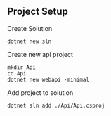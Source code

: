 

## Project Setup

Create Solution
```shell
dotnet new sln
```

Create new api project
```shell
mkdir Api
cd Api
dotnet new webapi -minimal
```
Add project to solution
```shell
dotnet sln add ./Api/Api.csproj
```

